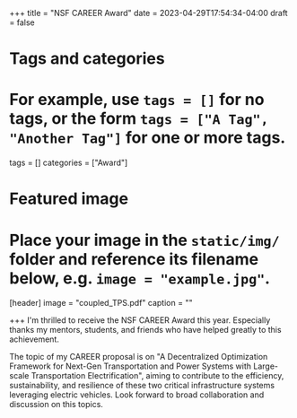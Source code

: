 +++
title = "NSF CAREER Award"
date = 2023-04-29T17:54:34-04:00
draft = false

# Tags and categories
# For example, use `tags = []` for no tags, or the form `tags = ["A Tag", "Another Tag"]` for one or more tags.
tags = []
categories = ["Award"]

# Featured image
# Place your image in the `static/img/` folder and reference its filename below, e.g. `image = "example.jpg"`.
[header]
image = "coupled_TPS.pdf"
caption = ""

+++
I'm thrilled to receive the NSF CAREER Award this year. Especially thanks my mentors, students, and friends who have helped greatly to this achievement.

The topic of my CAREER proposal is on "A Decentralized Optimization Framework for Next-Gen Transportation and Power Systems with Large-scale Transportation Electrification", aiming to contribute to the efficiency, sustainability, and resilience of these two critical infrastructure systems leveraging electric vehicles. Look forward to broad collaboration and discussion on this topics.
